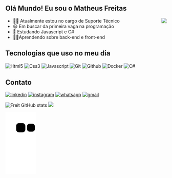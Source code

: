 ## Olá Mundo! Eu sou o Matheus Freitas 

<img align="right" height="370em" src="https://raw.githubusercontent.com/gist/MatheusFreit/ce669684c34679f741252b29c33ca830/raw/b1f193f29cac4152643a4439165585a406c1723f/githubcard.svg"/>

- 👨‍🏭 Atualmente estou no cargo de Suporte Técnico
- 😃 Em buscar da primeira vaga na programação 
- 📘 Estudando Javascript e C#
- 👩‍💻Aprendendo sobre back-end e front-end

## Tecnologias que uso no meu dia

<div> 
  <img align="center" alt="Html5" src= "https://img.shields.io/badge/HTML5-E34F26?style=for-the-badge&logo=html5&logoColor=white"/>
  <img align="center" alt="Css3" src= "https://img.shields.io/badge/CSS3-1572B6?style=for-the-badge&logo=css3&logoColor=white"/>
  <img align="center" alt="Javascript" src= "https://img.shields.io/badge/JavaScript-F7DF1E?style=for-the-badge&logo=javascript&logoColor=black"/>
  <img align="center" alt="Git" src="https://img.shields.io/badge/Git-E34F26?style=for-the-badge&logo=git&logoColor=white"/>
  <img align="center" alt="Github" src="https://img.shields.io/badge/GitHub-100000?style=for-the-badge&logo=github&logoColor=white"/>
  <img align="center" alt="Docker" src="https://img.shields.io/badge/Docker-2496ED?style=for-the-badge&logo=docker&logoColor=white"/>
  <img align="center" alt="C#" src="https://img.shields.io/badge/c%23-%23239120.svg?style=for-the-badge&logo=c-sharp&logoColor=white"/>
</div>

## Contato

[![linkedin](	https://img.shields.io/badge/LinkedIn-0077B5?style=for-the-badge&logo=linkedin&logoColor=white)](https://www.linkedin.com/in/matheus-albuquerque-/)
[![instagram](https://img.shields.io/badge/Instagram-E4405F?style=for-the-badge&logo=instagram&logoColor=white)](https://www.instagram.com/matheus_albu2)
[![whatsapp](https://img.shields.io/badge/WhatsApp-25D366?style=for-the-badge&logo=whatsapp&logoColor=white)](https://api.whatsapp.com/send?phone=5585985146737)
[![gmail](https://img.shields.io/badge/Gmail-D14836?style=for-the-badge&logo=gmail&logoColor=white)](mailto:matheusalbuf@gmail.com)


![Freit GitHub stats](https://github-readme-stats.vercel.app/api?username=MatheusFreit&show_icons=true&theme=gruvbox&)
<img height="180em" src="https://github-readme-stats.vercel.app/api/top-langs/?username=MatheusFreit&layout=compact&langs_count=7&theme=dracula"/>

![Snake animation](https://github.com/MatheusFreit/MatheusFreit/blob/output/github-contribution-grid-snake.svg)
